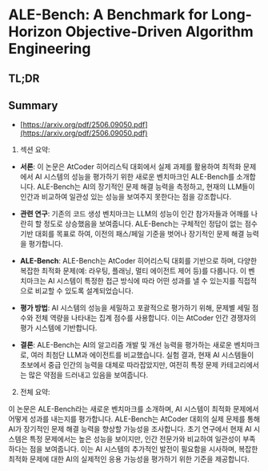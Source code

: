 # ALE-Bench: A Benchmark for Long-Horizon Objective-Driven Algorithm Engineering
## TL;DR
## Summary
- [https://arxiv.org/pdf/2506.09050.pdf](https://arxiv.org/pdf/2506.09050.pdf)

1. 섹션 요약:

- **서론**: 이 논문은 AtCoder 히어리스틱 대회에서 실제 과제를 활용하여 최적화 문제에서 AI 시스템의 성능을 평가하기 위한 새로운 벤치마크인 ALE-Bench를 소개합니다. ALE-Bench는 AI의 장기적인 문제 해결 능력을 측정하고, 현재의 LLM들이 인간과 비교하여 일관성 있는 성능을 보여주지 못한다는 점을 강조합니다.

- **관련 연구**: 기존의 코드 생성 벤치마크는 LLM의 성능이 인간 참가자들과 어깨를 나란히 할 정도로 상승했음을 보여줍니다. ALE-Bench는 구체적인 정답이 없는 점수 기반 대회를 목표로 하여, 이전의 패스/페일 기준을 벗어나 장기적인 문제 해결 능력을 평가합니다.

- **ALE-Bench**: ALE-Bench는 AtCoder 히어리스틱 대회를 기반으로 하며, 다양한 복잡한 최적화 문제(예: 라우팅, 플래닝, 멀티 에이전트 제어 등)를 다룹니다. 이 벤치마크는 AI 시스템이 특정한 접근 방식에 따라 어떤 성과를 낼 수 있는지를 직접적으로 비교할 수 있도록 설계되었습니다.

- **평가 방법**: AI 시스템의 성능을 세밀하고 포괄적으로 평가하기 위해, 문제별 세밀 점수와 전체 역량을 나타내는 집계 점수를 사용합니다. 이는 AtCoder 인간 경쟁자의 평가 시스템에 기반합니다.

- **결론**: ALE-Bench는 AI의 알고리즘 개발 및 개선 능력을 평가하는 새로운 벤치마크로, 여러 최첨단 LLM과 에이전트를 비교했습니다. 실험 결과, 현재 AI 시스템들이 초보에서 중급 인간의 능력을 대체로 따라잡았지만, 여전히 특정 문제 카테고리에서는 많은 약점을 드러내고 있음을 보여줍니다.

2. 전체 요약:

이 논문은 ALE-Bench라는 새로운 벤치마크를 소개하며, AI 시스템이 최적화 문제에서 어떻게 성과를 내는지를 평가합니다. ALE-Bench는 AtCoder 대회의 실제 문제를 통해 AI가 장기적인 문제 해결 능력을 향상할 가능성을 조사합니다. 초기 연구에서 현재 AI 시스템은 특정 문제에서는 높은 성능을 보이지만, 인간 전문가와 비교하여 일관성이 부족하다는 점을 보여줍니다. 이는 AI 시스템의 추가적인 발전이 필요함을 시사하며, 복잡한 최적화 문제에 대한 AI의 실제적인 응용 가능성을 평가하기 위한 기준을 제공합니다.